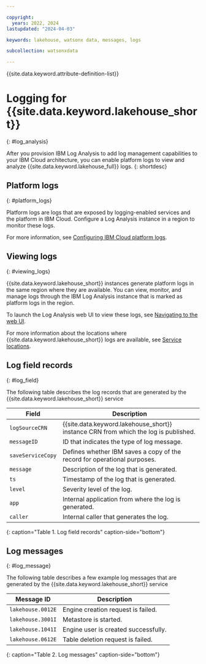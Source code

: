 ```yaml
---

copyright:
  years: 2022, 2024
lastupdated: "2024-04-03"

keywords: lakehouse, watsonx data, messages, logs

subcollection: watsonxdata

---
```


{{site.data.keyword.attribute-definition-list}}

# Logging for {{site.data.keyword.lakehouse_short}}
{: #log_analysis}

After you provision IBM Log Analysis to add log management capabilities to your IBM Cloud architecture, you can enable platform logs to view and analyze {{site.data.keyword.lakehouse_full}} logs.
{: shortdesc}

## Platform logs
{: #platform_logs}

Platform logs are logs that are exposed by logging-enabled services and the platform in IBM Cloud. Configure a Log Analysis instance in a region to monitor these logs.

For more information, see [Configuring IBM Cloud platform logs](/docs/log-analysis?topic=log-analysis-config_svc_logs).

## Viewing logs
{: #viewing_logs}

{{site.data.keyword.lakehouse_short}} instances generate platform logs in the same region where they are available. You can view, monitor, and manage logs through the IBM Log Analysis instance that is marked as platform logs in the region.

To launch the Log Analysis web UI to view these logs, see [Navigating to the web UI](/docs/log-analysis?topic=log-analysis-launch).

For more information about the locations where {{site.data.keyword.lakehouse_short}} logs are available, see [Service locations](/docs/log-analysis?topic=log-analysis-cloud_services_locations).

## Log field records
{: #log_field}

The following table describes the log records that are generated by the {{site.data.keyword.lakehouse_short}} service

| Field                            | Description |
|-----------------------------------|-------------|
| `logSourceCRN`        | {{site.data.keyword.lakehouse_short}} instance CRN from which the log is published. |
| `messageID`           | ID that indicates the type of log message. |
| `saveServiceCopy`        | Defines whether IBM saves a copy of the record for operational purposes. |
| `message`        | Description of the log that is generated. |
| `ts`         | Timestamp of the log that is generated. |
| `level`        | Severity level of the log. |
| `app`         | Internal application from where the log is generated. |
| `caller`        | Internal caller that generates the log. |
{: caption="Table 1. Log field records" caption-side="bottom"}


## Log messages
{: #log_message}

The following table describes a few example log messages that are generated by the {{site.data.keyword.lakehouse_short}} service

| Message ID                            | Description |
|-----------------------------------|-------------|
| `lakehouse.0012E`        | Engine creation request is failed. |
| `lakehouse.3001I`           | Metastore is started. |
| `lakehouse.1041I`        | Engine user is created successfully. |
| `lakehouse.0612E`        | Table deletion request is failed. |
{: caption="Table 2. Log messages" caption-side="bottom"}
